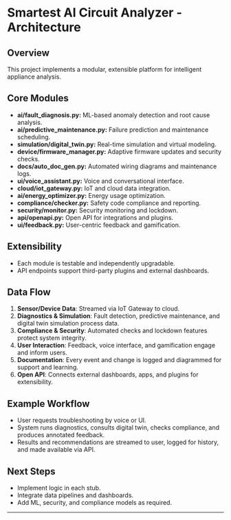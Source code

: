 # Smartest AI Circuit Analyzer - Architecture

## Overview
This project implements a modular, extensible platform for intelligent appliance analysis.

## Core Modules
- **ai/fault_diagnosis.py:** ML-based anomaly detection and root cause analysis.
- **ai/predictive_maintenance.py:** Failure prediction and maintenance scheduling.
- **simulation/digital_twin.py:** Real-time simulation and virtual modeling.
- **device/firmware_manager.py:** Adaptive firmware updates and security checks.
- **docs/auto_doc_gen.py:** Automated wiring diagrams and maintenance logs.
- **ui/voice_assistant.py:** Voice and conversational interface.
- **cloud/iot_gateway.py:** IoT and cloud data integration.
- **ai/energy_optimizer.py:** Energy usage optimization.
- **compliance/checker.py:** Safety code compliance and reporting.
- **security/monitor.py:** Security monitoring and lockdown.
- **api/openapi.py:** Open API for integrations and plugins.
- **ui/feedback.py:** User-centric feedback and gamification.

## Extensibility
- Each module is testable and independently upgradable.
- API endpoints support third-party plugins and external dashboards.

## Data Flow
1. **Sensor/Device Data**: Streamed via IoT Gateway to cloud.
2. **Diagnostics & Simulation**: Fault detection, predictive maintenance, and digital twin simulation process data.
3. **Compliance & Security**: Automated checks and lockdown features protect system integrity.
4. **User Interaction**: Feedback, voice interface, and gamification engage and inform users.
5. **Documentation**: Every event and change is logged and diagrammed for support and learning.
6. **Open API**: Connects external dashboards, apps, and plugins for extensibility.

## Example Workflow
- User requests troubleshooting by voice or UI.
- System runs diagnostics, consults digital twin, checks compliance, and produces annotated feedback.
- Results and recommendations are streamed to user, logged for history, and made available via API.

## Next Steps
- Implement logic in each stub.
- Integrate data pipelines and dashboards.
- Add ML, security, and compliance models as required.

---